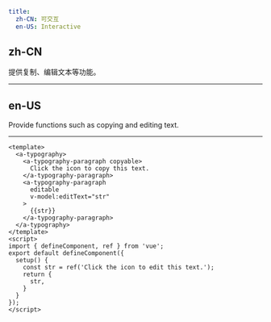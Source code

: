 ```yaml
title:
  zh-CN: 可交互
  en-US: Interactive
```

## zh-CN

提供复制、编辑文本等功能。

---

## en-US

Provide functions such as copying and editing text.

---

```vue
<template>
  <a-typography>
    <a-typography-paragraph copyable>
      Click the icon to copy this text.
    </a-typography-paragraph>
    <a-typography-paragraph
      editable
      v-model:editText="str"
    >
      {{str}}
    </a-typography-paragraph>
  </a-typography>
</template>
<script>
import { defineComponent, ref } from 'vue';
export default defineComponent({
  setup() {
    const str = ref('Click the icon to edit this text.');
    return {
      str,
    }
  }
});
</script>
```

